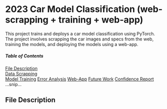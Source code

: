 # 2023 Car Model Classification (web-scrapping + training + web-app)
This project trains and deploys a car model classification using PyTorch. The project involves scrapping the car images and specs from the web, training the models, and deploying the models using a web-app.

##### Table of Contents  
[File Description](#files)  
[Data Scrapping](#data)  
[Model Training](#model)
[Error Analysis](#error)
[Web-App](#webapp)
[Future Work](#future)
[Confidence Report](#confidence)
...snip...    
<a name="files"/>
## File Description
